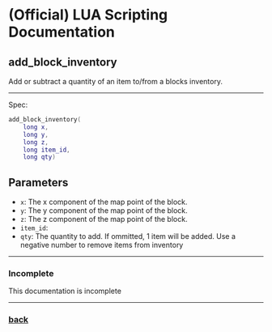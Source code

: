 
# (Official) LUA Scripting Documentation

## add_block_inventory

Add or subtract a quantity of an item to/from a blocks inventory.

___

Spec:

```lua
add_block_inventory(
	long x,
	long y,
	long z,
	long item_id,
	long qty)
```

## Parameters

- `x`: The x component of the map point of the block.
- `y`: The y component of the map point of the block.
- `z`: The z component of the map point of the block.
- `item_id`: 
- `qty`: The quantity to add. If ommitted, 1 item will be added. Use a negative number to remove items from inventory

___

### Incomplete

This documentation is incomplete

___

### [back](../inventory)
